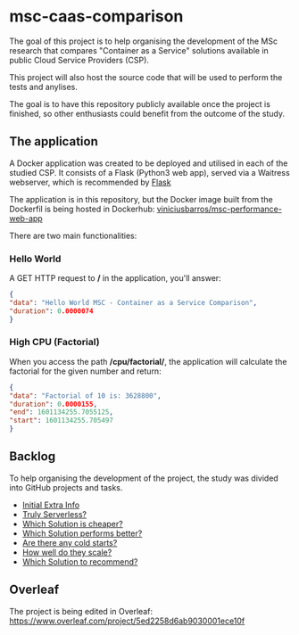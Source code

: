 # msc-caas-comparison

The goal of this project is to help organising the development of the MSc research that compares "Container as a Service" solutions available in public Cloud Service Providers (CSP).

This project will also host the source code that will be used to perform the tests and anylises.

The goal is to have this repository publicly available once the project is finished, so other enthusiasts could benefit from the outcome of the study.

## The application
A Docker application was created to be deployed and utilised in each of the studied CSP.
It consists of a Flask (Python3 web app), served via a Waitress webserver, which is recommended by [Flask](https://flask.palletsprojects.com/en/1.1.x/tutorial/deploy/#run-with-a-production-server)

The application is in this repository, but the Docker image built from the Dockerfil is being hosted in Dockerhub: [viniciusbarros/msc-performance-web-app](https://hub.docker.com/repository/registry-1.docker.io/viniciusbarros/msc-performance-web-app)


There are two main functionalities:
### Hello World
A GET HTTP request to **/** in the application, you'll answer:

```json
{
"data": "Hello World MSC - Container as a Service Comparison",
"duration": 0.0000074
}
```

### High CPU (Factorial)
When you access the path **/cpu/factorial/<NUMBER>**, the application will calculate the factorial for the given number and return:

```json
{
"data": "Factorial of 10 is: 3628800",
"duration": 0.0000155,
"end": 1601134255.7055125,
"start": 1601134255.705497
}
```


## Backlog
To help organising the development of the project, the study was divided into GitHub projects and tasks.

* [Initial Extra Info](https://github.com/viniciusbarros/msc-caas-comparison/projects/1)
* [Truly Serverless?](https://github.com/viniciusbarros/msc-caas-comparison/projects/2)
* [Which Solution is cheaper?](https://github.com/viniciusbarros/msc-caas-comparison/projects/3)
* [Which Solution performs better?](https://github.com/viniciusbarros/msc-caas-comparison/projects/4)
* [Are there any cold starts?](https://github.com/viniciusbarros/msc-caas-comparison/projects/5)
* [How well do they scale?](https://github.com/viniciusbarros/msc-caas-comparison/projects/6)
* [Which Solution to recommend?](https://github.com/viniciusbarros/msc-caas-comparison/projects/7)

## Overleaf 
The project is being edited in Overleaf:
https://www.overleaf.com/project/5ed2258d6ab9030001ece10f
